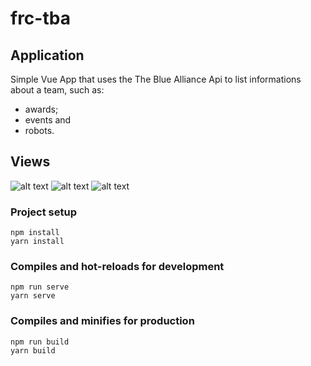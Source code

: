 # frc-tba


## Application
Simple Vue App that uses the The Blue Alliance Api to list informations about a team, such as:
- awards; 
- events and
- robots.

## Views

![alt text](https://i.imgur.com/UkWDNxI.png)
![alt text](https://i.imgur.com/J4Qp3r8.png)
![alt text](https://i.imgur.com/Nw83vcR.png)


### Project setup
```
npm install
yarn install
```

### Compiles and hot-reloads for development
```
npm run serve
yarn serve
```

### Compiles and minifies for production
```
npm run build
yarn build
```

